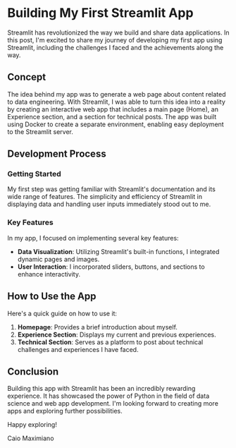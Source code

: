 # Building My First Streamlit App

Streamlit has revolutionized the way we build and share data applications. In this post, I'm excited to share my journey of developing my first app using Streamlit, including the challenges I faced and the achievements along the way.

## Concept

The idea behind my app was to generate a web page about content related to data engineering. With Streamlit, I was able to turn this idea into a reality by creating an interactive web app that includes a main page (Home), an Experience section, and a section for technical posts. The app was built using Docker to create a separate environment, enabling easy deployment to the Streamlit server.

## Development Process

### Getting Started

My first step was getting familiar with Streamlit's documentation and its wide range of features. The simplicity and efficiency of Streamlit in displaying data and handling user inputs immediately stood out to me.

### Key Features

In my app, I focused on implementing several key features:
- **Data Visualization**: Utilizing Streamlit's built-in functions, I integrated dynamic pages and images.
- **User Interaction**: I incorporated sliders, buttons, and sections to enhance interactivity.

## How to Use the App

Here's a quick guide on how to use it:
1. **Homepage**: Provides a brief introduction about myself.
2. **Experience Section**: Displays my current and previous experiences.
3. **Technical Section**: Serves as a platform to post about technical challenges and experiences I have faced.

## Conclusion

Building this app with Streamlit has been an incredibly rewarding experience. It has showcased the power of Python in the field of data science and web app development. I'm looking forward to creating more apps and exploring further possibilities.

Happy exploring!

Caio Maximiano
